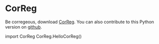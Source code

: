 # CorReg

Be corregeous, download
[CorReg](https://cran.r-project.org/web/packages/CorReg/index.html).
You can also contribute to this Python version on [github](https://github.com/CorReg/CorReg).

import CorReg 
CorReg.HelloCorReg()